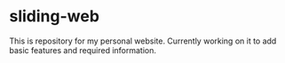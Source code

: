 # sliding-web
This is repository for my personal website. Currently working on it to add basic features and required information.

